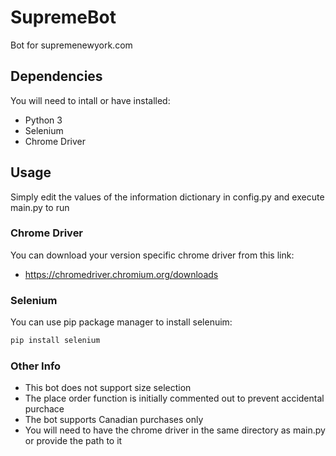 # SupremeBot
Bot for supremenewyork.com
## Dependencies
You will need to intall or have installed:
- Python 3
- Selenium
- Chrome Driver
## Usage
Simply edit the values of the information dictionary in config.py and execute main.py to run
### Chrome Driver
You can download your version specific chrome driver from this link:
- https://chromedriver.chromium.org/downloads
### Selenium
You can use pip package manager to install selenuim:
```bash
pip install selenium
```
### Other Info
- This bot does not support size selection
- The place order function is initially commented out to prevent accidental purchace
- The bot supports Canadian purchases only
- You will need to have the chrome driver in the same directory as main.py or provide the path to it
